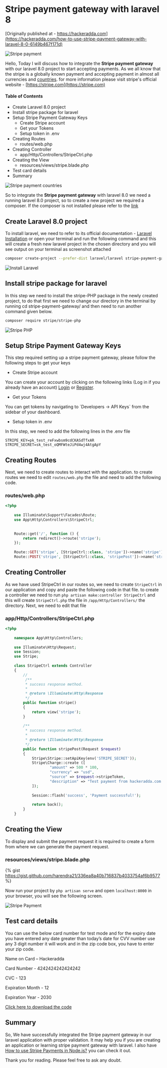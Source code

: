 # Stripe payment gateway with laravel 8

[Originally published at - https://hackeradda.com](https://hackeradda.com/how-to-use-stripe-payment-gateway-with-laravel-8-0-6149b467f171d)

![Stripe payment](https://hackeradda.com/uploads/2021/09/hackeradda.com-6149b5d3db323.jpg)


Hello, Today I will discuss how to integrate the **Stripe payment gateway** with our laravel 8.0 project to start accepting payments. As we all know that the stripe is a globally known payment and accepting payment in almost all currencies and [countries](https://stripe.com/global). for more information please visit stripe's official website - [https://stripe.com](https://stripe.com)

#### Table of Contents

*   Create Laravel 8.0 project
*   Install stripe package for laravel
*   Setup Stripe Payment Gateway Keys
    *   Create Stripe account
    *   Get your Tokens
    *   Setup token in .env
*   Creating Routes
    *   routes/web.php
*   Creating Controller
    *   app/Http/Controllers/StripeCtrl.php
*   Creating the View
    *   resources/views/stripe.blade.php
*   Test card details
*   Summary

![Stripe payment countries](https://hackeradda.com/uploads/2021/09/hackeradda.com-61499686c0812.png)

So to integrate the **Stripe payment gateway** with laravel 8.0 we need a running laravel 8.0 project, so to create a new project we required a composer. If the composer is not installed please refer to the [link](https://getcomposer.org/download/ "Get Composer")

Create Laravel 8.0 project
--------------------------

To install laravel, we need to refer to its official documentation - [Laravel Installation](https://laravel.com/docs/8.x/installation "Laravel Installation")  or open your terminal and run the following command and this will create a fresh new laravel project in the chosen directory and you will see output on your terminal as screenshot attached

```bash
composer create-project --prefer-dist laravel/laravel stripe-payment-gateway "8.*"
```

![Install Laravel](https://hackeradda.com/uploads/2021/09/hackeradda.com-61499ae6ae911.png)

Install stripe package for laravel
----------------------------------

In this step we need to install the stripe-PHP package in the newly created project, to do that first we need to change our directory in the terminal by running cd stripe-payment-gateway/ and then need to run another command given below.

```bash
composer require stripe/stripe-php
```
![Stripe PHP](https://hackeradda.com/uploads/2021/09/hackeradda.com-61499c5a044a8.png)

Setup Stripe Payment Gateway Keys
---------------------------------

This step required setting up a stripe payment gateway, please follow the following steps to get your keys

* Create Stripe account
    

You can create your account by clicking on the following links (Log in if you already have an account) [Login](https://dashboard.stripe.com/login) or [Register](https://dashboard.stripe.com/register).

* Get your Tokens
    

You can get tokens by navigating to \`Developers -> API Keys\` from the sidebar of your dashboard.

* Setup token in .env
    

In this step, we need to add the following lines in the .env file 

```
STRIPE_KEY=pk_test_reFxwbsm9cdCKASdTfxAR
STRIPE_SECRET=sk_test_oQMFWteJiPd4wj4AtgApY
```
Creating Routes
---------------

Next, we need to create routes to interact with the application. to create routes we need to edit `routes/web.php` the file and need to add the following code.

### routes/web.php

```php
<?php
    
    use Illuminate\Support\Facades\Route;
    use App\Http\Controllers\StripeCtrl;
    
    
    Route::get('/', function () {
        return redirect()->route('stripe');
    });
    
    Route::GET('stripe', [StripeCtrl::class, 'stripe'])->name('stripe');
    Route::POST('stripe', [StripeCtrl::class, 'stripePost'])->name('stripe.post');
```

Creating Controller
-------------------

As we have used StripeCtrl in our routes so, we need to create `StripeCtrl` in our application and copy and paste the following code in that file. to create a controller we need to run `php artisan make:controller StripeCtrl` and this will create `StripeCtrl.php` the file in `/app/Http/Controllers/` the directory. Next, we need to edit that file

### app/Http/Controllers/StripeCtrl.php

```php
<?php
    
    namespace App\Http\Controllers;
    
    use Illuminate\Http\Request;
    use Session;
    use Stripe;
    
    class StripeCtrl extends Controller
    {
        //
         /**
         * success response method.
         *
         * @return \Illuminate\Http\Response
         */
        public function stripe()
        {
            return view('stripe');
        }
      
        /**
         * success response method.
         *
         * @return \Illuminate\Http\Response
         */
        public function stripePost(Request $request)
        {
            Stripe\Stripe::setApiKey(env('STRIPE_SECRET'));
            Stripe\Charge::create ([
                    "amount" => 500 * 100,
                    "currency" => "usd",
                    "source" => $request->stripeToken,
                    "description" => "Test payment from hackeradda.com." 
            ]);
      
            Session::flash('success', 'Payment successful!');
              
            return back();
        }
    }
```    

Creating the View
-----------------

To display and submit the payment request it is required to create a form from where we can generate the payment request.

### resources/views/stripe.blade.php

{% gist https://gist.github.com/harendra21/336ea8a40b716837b4033754af6b9577 %}

Now run your project by `php artisan serve` and open `localhost:8000` in your browser, you will see the following screen.

![Stripe Payment](https://hackeradda.com/uploads/2021/09/hackeradda.com-6149b0ee450f1.png)

Test card details
-----------------

You can use the below card number for test mode and for the expiry date you have entered any date greater than today’s date for CVV number use any 3 digit number it will work and in the zip code box, you have to enter your zip code.

Name on Card – Hackeradda

Card Number - 4242424242424242

CVC - 123

Expiration Month - 12

Expiration Year - 2030

[Click here to download the code](https://mega.nz/file/S3oGnbaZ#zJH92GcVVoF3OZpDdMxwHwXfitsaDk3cN07UbMIqbXE "Click here to download the code")

Summary
-------

So, We have successfully integrated the Stripe payment gateway in our laravel application with proper validation. It may help you if you are creating an application or learning stripe payment gateway with laravel. I also have [How to use Stripe Payments in Node.js?](https://hackeradda.com/how-to-use-stripe-payments-in-node-js-using-express) you can check it out.

Thank you for reading. Please feel free to ask any doubt.
